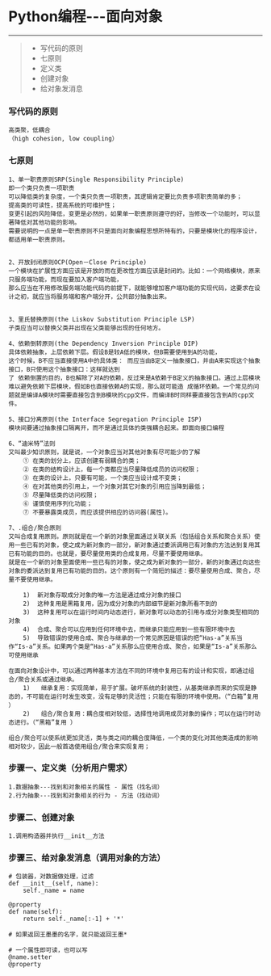 ﻿# Python编程---面向对象
 
-----

> * 写代码的原则
> * 七原则
> * 定义类
> * 创建对象
> * 给对象发消息


### 写代码的原则
    高类聚，低耦合
    （high cohesion, low coupling）
    
### 七原则

    1、单一职责原则SRP(Single Responsibility Principle)
    即一个类只负责一项职责
    可以降低类的复杂度，一个类只负责一项职责，其逻辑肯定要比负责多项职责简单的多；
    提高类的可读性，提高系统的可维护性；
    变更引起的风险降低，变更是必然的，如果单一职责原则遵守的好，当修改一个功能时，可以显著降低对其他功能的影响。
    需要说明的一点是单一职责原则不只是面向对象编程思想所特有的，只要是模块化的程序设计，都适用单一职责原则。


    2、开放封闭原则OCP(Open－Close Principle) 
    一个模块在扩展性方面应该是开放的而在更改性方面应该是封闭的。比如：一个网络模块，原来只服务端功能，而现在要加入客户端功能，
    那么应当在不用修改服务端功能代码的前提下，就能够增加客户端功能的实现代码，这要求在设计之初，就应当将服务端和客户端分开，公共部分抽象出来。


    3、里氏替换原则(the Liskov Substitution Principle LSP) 
    子类应当可以替换父类并出现在父类能够出现的任何地方。
    
    4、依赖倒转原则(the Dependency Inversion Principle DIP) 
    具体依赖抽象，上层依赖下层。假设B是较A低的模块，但B需要使用到A的功能，
    这个时候，B不应当直接使用A中的具体类： 而应当由B定义一抽象接口，并由A来实现这个抽象接口，B只使用这个抽象接口：这样就达到
    了 依赖倒置的目的，B也解除了对A的依赖，反过来是A依赖于B定义的抽象接口。通过上层模块难以避免依赖下层模块，假如B也直接依赖A的实现，那么就可能造 成循环依赖。一个常见的问题就是编译A模块时需要直接包含到B模块的cpp文件，而编译B时同样要直接包含到A的cpp文件。
    
    5、接口分离原则(the Interface Segregation Principle ISP) 
    模块间要通过抽象接口隔离开，而不是通过具体的类强耦合起来。即面向接口编程
    
    6、“迪米特”法则
    又叫最少知识原则，就是说，一个对象应当对其他对象有尽可能少的了解
        ① 在类的划分上，应该创建有弱耦合的类；
        ② 在类的结构设计上，每一个类都应当尽量降低成员的访问权限；
        ③ 在类的设计上，只要有可能，一个类应当设计成不变类；
        ④ 在对其他类的引用上，一个对象对其它对象的引用应当降到最低；
        ⑤ 尽量降低类的访问权限；
        ⑥ 谨慎使用序列化功能；
        ⑦ 不要暴露类成员，而应该提供相应的访问器(属性)。 
    
    7、.组合/聚合原则
    又叫合成复用原则。原则就是在一个新的对象里面通过关联关系（包括组合关系和聚合关系）使用一些已有的对象，使之成为新对象的一部分，新对象通过委派调用已有对象的方法达到复用其已有功能的目的。也就是，要尽量使用类的合成复用，尽量不要使用继承。
    就是在一个新的对象里面使用一些已有的对象，使之成为新对象的一部分，新的对象通过向这些对象的委派达到复用已有功能的目的。这个原则有一个简短的描述：要尽量使用合成、聚合，尽量不要使用继承。
    
        1)  新对象存取成分对象的唯一方法是通过成分对象的接口
        2)  这种复用是黑箱复用，因为成分对象的内部细节是新对象所看不到的
        3)  这种复用可以在运行时间内动态进行，新对象可以动态的引用与成分对象类型相同的对象
        4)  合成、聚合可以应用到任何环境中去，而继承只能应用到一些有限环境中去
        5)  导致错误的使用合成、聚合与继承的一个常见原因是错误的把“Has-a”关系当作“Is-a”关系。如果两个类是“Has-a”关系那么应使用合成、聚合，如果是“Is-a”关系那么可使用继承
    
    在面向对象设计中，可以通过两种基本方法在不同的环境中复用已有的设计和实现，即通过组合/聚合关系或通过继承。
        1)   继承复用：实现简单，易于扩展。破坏系统的封装性，从基类继承而来的实现是静态的，不可能在运行时发生改变，没有足够的灵活性；只能在有限的环境中使用。（“白箱”复用 ）
        2)   组合/聚合复用：耦合度相对较低，选择性地调用成员对象的操作；可以在运行时动态进行。（“黑箱”复用 ）
    
    组合/聚合可以使系统更加灵活，类与类之间的耦合度降低，一个类的变化对其他类造成的影响相对较少，因此一般首选使用组合/聚合来实现复用；

    
### 步骤一、定义类（分析用户需求）
    1.数据抽象---找到和对象相关的属性 - 属性（找名词）
    2.行为抽象---找到和对象相关的行为 - 方法（找动词）

### 步骤二、创建对象
    1.调用构造器并执行__init__方法

### 步骤三、给对象发消息（调用对象的方法）

```
# 包装器，对数据做处理，过滤
def __init__(self, name):
    self._name = name
    
@property
def name(self):
    return self._name[:-1] + '*'
    
# 如果返回王墨墨的名字，就只能返回王墨*

# 一个属性即可读，也可以写
@name.setter 
@property
```








